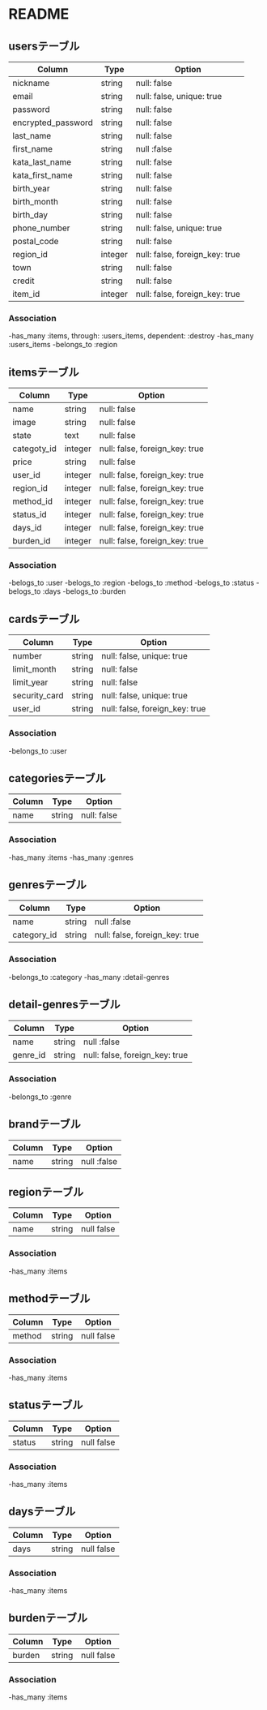# README

## usersテーブル
|Column|Type|Option|
|------|----|------|
|nickname|string|null: false|
|email|string|null: false, unique: true|
|password|string|null: false|
|encrypted_password|string|null: false|
|last_name|string|null: false|
|first_name|string|null :false|
|kata_last_name|string|null: false|
|kata_first_name|string|null: false|
|birth_year|string|null: false|
|birth_month|string|null: false|
|birth_day|string|null: false|
|phone_number|string|null: false, unique: true|
|postal_code|string|null: false|
|region_id|integer|null: false, foreign_key: true|
|town|string|null: false|
|credit|string|null: false|
|item_id|integer|null: false, foreign_key: true|

### Association
-has_many :items, through: :users_items, dependent: :destroy
-has_many :users_items
-belongs_to :region

## itemsテーブル
|Column|Type|Option|
|------|----|------|
|name|string|null: false|
|image|string|null: false|
|state|text|null: false|
|categoty_id|integer|null: false, foreign_key: true|
|price|string|null: false|
|user_id|integer|null: false, foreign_key: true|
|region_id|integer|null: false, foreign_key: true|
|method_id|integer|null: false, foreign_key: true|
|status_id|integer|null: false, foreign_key: true|
|days_id|integer|null: false, foreign_key: true|
|burden_id|integer|null: false, foreign_key: true|

### Association
-belogs_to :user
-belogs_to :region
-belogs_to :method
-belogs_to :status
-belogs_to :days
-belogs_to :burden

## cardsテーブル
|Column|Type|Option|
|------|----|------|
|number|string|null: false, unique: true|
|limit_month|string|null: false|
|limit_year|string|null: false|
|security_card|string|null: false, unique: true|
|user_id|string|null: false, foreign_key: true|

### Association
-belongs_to :user

## categoriesテーブル
|Column|Type|Option|
|------|----|------|
|name|string|null: false|

### Association
-has_many :items
-has_many :genres

## genresテーブル
|Column|Type|Option|
|------|----|------|
|name|string|null :false|
|category_id|string|null: false, foreign_key: true|

### Association
-belongs_to :category
-has_many :detail-genres

## detail-genresテーブル
|Column|Type|Option|
|------|----|------|
|name|string|null :false|
|genre_id|string|null: false, foreign_key: true|

### Association
-belongs_to :genre

## brandテーブル
|Column|Type|Option|
|------|----|------|
|name|string|null :false|

## regionテーブル
|Column|Type|Option|
|------|----|------|
|name|string|null false|

### Association
-has_many :items

## methodテーブル
|Column|Type|Option|
|------|----|------|
|method|string|null false|

### Association
-has_many :items

## statusテーブル
|Column|Type|Option|
|------|----|------|
|status|string|null false|

### Association
-has_many :items

## daysテーブル
|Column|Type|Option|
|------|----|------|
|days|string|null false|

### Association
-has_many :items

## burdenテーブル
|Column|Type|Option|
|------|----|------|
|burden|string|null false|

### Association
-has_many :items




















